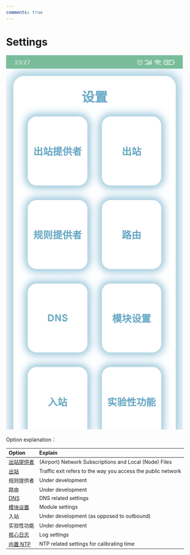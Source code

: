 ```yaml
---
comments: true
---
```

# Settings
![](../assets/20231007232747398.jpg)

Option explanation：

| Option | Explain |
| :---- | :---- |
| [出站提供者](./outbound-provider) | (Airport) Network Subscriptions and Local (Node) Files |
| [出站](./outbound) | Traffic exit refers to the way you access the public network |
| 规则提供者 | Under development |
| 路由 | Under development |
| [DNS](./dns) | DNS related settings |
| [模块设置](./setting) | Module settings |
| 入站 | Under development (as opposed to outbound) |
| 实验性功能 | Under development |
| [核心日志](./log) | Log settings |
| [内置 NTP](./ntp) | NTP related settings for calibrating time |
